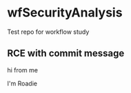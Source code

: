 # wfSecurityAnalysis
Test repo for workflow study

## RCE with commit message 


hi from me


I'm Roadie
